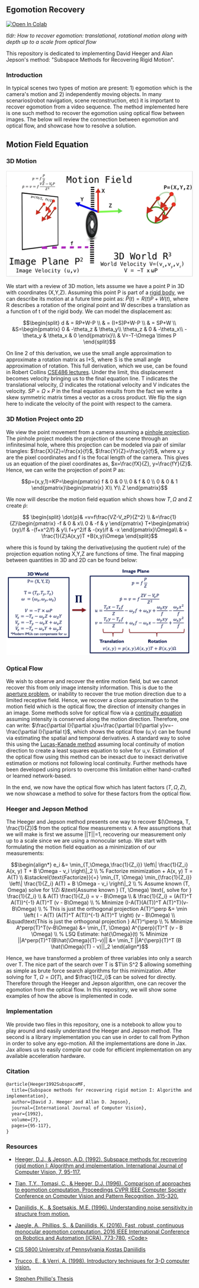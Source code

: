 ## Egomotion Recovery
<a target="_blank" href="https://colab.research.google.com/github/anthonytec2/heeger_jepson/blob/main/egomotion.ipynb">
  <img src="https://colab.research.google.com/assets/colab-badge.svg" alt="Open In Colab"/>
</a> 

*tldr: How to recover egomotion: translational, rotational motion along with depth up to a scale from optical flow*

This repository is dedicated to implementing David Heeger and Alan Jepson's method: "Subspace Methods for Recovering Rigid Motion".


### Introduction
In typical scenes two types of motion are present: 1) egomotion which is the camera's motion and 2) independently moving objects. In many scenarios(robot navigation, scene reconstruction, etc) it is important to recover egomotion from a video sequence. The method implemented here is one such method to recover the egomotion using optical flow between images. The below will review the connection between egomotion and optical flow, and showcase how to resolve a solution. 

## Motion Field Equation

### 3D Motion

![MotionField](imgs/axis.png)

We start with a review of 3D motion, lets assume we have a point P in 3D with coordinates (X,Y,Z). Assuming this point P is part of a [rigid body](http://www.springer.com/us/book/9780387008936#otherversion=9781441918468), we can describe its motion at a future time point as: $\hat{P}(t)=R(t)P+W(t)$, where R describes a rotation of the original point and W describes a translation as a function of t of the rigid body. We can model the displacement as:  

``` math
\begin{split}
  d & = RP+W-P \\
    & = (I+S)P+W-P \\
    & = SP+W  \\
    &S=\begin{pmatrix}
    0 & -\theta_z & \theta_y\\
    \theta_z & 0 & -\theta_x\\
    -\theta_y & \theta_x & 0
    \end{pmatrix}\\
    & V=-T-\Omega \times P
\end{split}
```
On line 2 of this derivation, we use the small angle approximation to approximate a rotation matrix as I+S, where S is the small angle approximation of rotation. This full derivation, which we use, can be found in Robert Collins [CSE486 lectures](https://www.cse.psu.edu/~rtc12/CSE486/lecture22_6pp.pdf). Under the limit, this displacement becomes velocity bringing us to the final equation line. T indicates the translational velocity, $\Omega$ indicates the rotational velocity and V indicates the velocity. $SP=\Omega \times P$ in the final equation results from the fact we write a skew symmetric matrix times a vector as a cross product. We flip the sign here to indicate the velocity of the point with respect to the camera. 


### 3D Motion Project onto 2D
We view the point movement from a camera assuming a [pinhole projection](https://www.youtube.com/watch?v=_EhY31MSbNM). The pinhole project models the projection of the scene through an infinitesimal hole, where this projection can be modeled via  pair of similar triangles: $\frac{X}{Z}=\frac{x}{f}$, $\frac{Y}{Z}=\frac{y}{f}$, where x,y are the pixel coordinates and f is the focal length of the camera. This gives us an equation of the pixel coordinates as, $x=\frac{fX}{Z}, y=\frac{fY}{Z}$. Hence, we can write the projection of point P as:
``` math
p=(x,y,1)=KP=\begin{pmatrix}
f & 0 & 0 \\
0 & f & 0 \\
0 & 0 & 1
\end{pmatrix}\begin{pmatrix}
X\\
Y\\
Z
\end{pmatrix}
```
We now will describe the motion field equation which shows how $T, \Omega$ and Z create $\dot{p}$:
``` math
  \begin{split}
  \dot{p}& =v=f\frac{VZ-V_zP}{Z^2} \\
  &=\frac{1}{Z}\begin{pmatrix}
   -f & 0 & x\\
  0 & -f & y 
  \end{pmatrix} T+\begin{pmatrix}
  (xy)/f & -(f+x^2/f) & y\\
  f+y^2/f & -(xy)/f & -x 
  \end{pmatrix}\Omega\\
  & = \frac{1}{Z}A(x,y)T +B(x,y)\Omega
\end{split}
```
where this is found by taking the derivative(using the quotient rule) of the projection equation noting X,Y,Z are functions of time. The final mapping between quantities in 3D and 2D can be found below:


![3D2D](imgs/3d2d.png)

### Optical Flow
We wish to observe and recover the entire motion field, but we cannot recover this from only image intensity information. This is due to the [aperture problem](https://en.wikipedia.org/wiki/Barberpole_illusion), or inability to recover the true motion direction due to a limited receptive field. Hence, we recover a close approximation to the motion field which is the optical flow, the direction of intensity changes in an image. Some methods solve for optical flow via a [continuity equation](https://en.wikipedia.org/wiki/Continuity_equation) assuming intensity is conserved along the motion direction. Therefore, one can write: $\frac{\partial I}{\partial x}u+\frac{\partial I}{\partial y}v=-\frac{\partial I}{\partial t}$, which shows the optical flow (u,v) can be found via estimating the spatial and temporal derivatives. A standard way to solve this using the [Lucas-Kanade method](https://www.ri.cmu.edu/pub_files/pub3/lucas_bruce_d_1981_1/lucas_bruce_d_1981_1.pdf) assuming local continuity of motion direction to create a least squares equation to solve for u,v. Estimation of the optical flow using this method can be inexact due to inexact derivative estimation or motions not following local continuity. Further methods have been developed using priors to overcome this limitation either hand-crafted or learned network-based. 

In the end, we now have the optical flow which has latent factors $(T, \Omega, Z)$, we now showcase a method to solve for these factors from the optical flow. 

### Heeger and Jepson Method
The Heeger and Jepson method presents one way to recover $(\Omega, T, \frac{1}{Z})$ from the optical flow measurements v. A few assumptions that we will make is first we assume ||T||=1, recovering our measurement only up to a scale since we are using a monocular setup. We start with formulating the motion field equation as a minimization of our measurements:  

``` math
\begin{align*}
e_i &= \min_{T,\Omega,\frac{1}{Z_i}} \left\| \frac{1}{Z_i} A(x, y) T + B \Omega - v_i \right\|_2 \\
% Factorize minimization + A(x, y) T = A(T) \\
&\stackrel{\text{Factorize}}{=} \min_{T, \Omega} \min_{\frac{1}{Z_i}}  \left\| \frac{1}{Z_i} A(T) + B \Omega - v_i \right\|_2 \\
% Assume known (T, Omega) solve for 1/Zi
&\text{Assume known } (T, \Omega) \text{, solve for } \frac{1}{Z_i} \\
& A(T) \frac{1}{Z_i} = v - B\Omega  \\
& \frac{1}{Z_i} = (A(T)^T A(T))^{-1} A(T)^T (v - B\Omega) \\
% Minimize (I-A(T)(A(T))^T A(T)^T)(v-B\Omega) \\
% This is just the orthogonal projection A(T)^\perp
&= \min \left( I - A(T) (A(T)^T A(T))^{-1} A(T)^T \right) (v - B\Omega) \\
&\quad\text{This is just the orthogonal projection } A(T)^\perp \\
% Minimize A^perp(T)^T(v-B\Omega)
&= \min_{T, \Omega} A^{\perp}(T)^T (v - B \Omega) \\
% LSQ Estimate: hat{\Omega}(t)
% Minimize ||A^perp(T)^T(B\hat{\Omega}(T)-v)||
&= \min_T ||A^{\perp}(T)^T (B \hat{\Omega}(T) - v)||_2
\end{align*}
```

Hence, we have transformed a problem of three variables into only a search over T. The nice part of the search over T is $T\in S^2 $ allowing something as simple as brute force search algorithms for this minimization. After solving for T, $\Omega=\hat{\Omega}(T)$, and $\frac{1}{Z_i}$ can be solved for directly. Therefore through the Heeger and Jepson algorithm, one can recover the egomotion from the optical flow. In this repository, we will show some examples of how the above is implemented in code. 


### Implementation
We provide two files in this repository, one is a notebook to allow you to play around and easily understand the Heeger and Jepson method. The second is a library implementation you can use in order to call from Python in order to solve any ego-motion. All the implementations are done in Jax. Jax allows us to easily compile our code for efficient implementation on any available acceleration hardware. 

### Citation

```
@article{Heeger1992SubspaceMF,
  title={Subspace methods for recovering rigid motion I: Algorithm and implementation},
  author={David J. Heeger and Allan D. Jepson},
  journal={International Journal of Computer Vision},
  year={1992},
  volume={7},
  pages={95-117},
}
```


### Resources
- [Heeger, D.J., & Jepson, A.D. (1992). Subspace methods for recovering rigid motion I: Algorithm and implementation. International Journal of Computer Vision, 7, 95-117.](https://www.cs.toronto.edu/~jepson/papers/HeegerJepsonJCV1992.pdf)

- [Tian, T.Y., Tomasi, C., & Heeger, D.J. (1996). Comparison of approaches to egomotion computation. Proceedings CVPR IEEE Computer Society Conference on Computer Vision and Pattern Recognition, 315-320.](https://www.cns.nyu.edu/heegerlab/content/publications/Tian-CVPR96.pdf)

- [Daniilidis, K., & Spetsakis, M.E. (1996). Understanding noise sensitivity in structure from motion.](https://www.cis.upenn.edu/~kostas/mypub.dir/danispets.pdf)


- [Jaegle, A., Phillips, S., & Daniilidis, K. (2016). Fast, robust, continuous monocular egomotion computation. 2016 IEEE International Conference on Robotics and Automation (ICRA), 773-780.](https://arxiv.org/abs/1602.04886) [<Code\>](https://github.com/stephenphillips42/erl_egomotion/tree/master)

- [CIS 5800 University of Pennsylvania Kostas Daniilidis](https://drive.google.com/file/d/1v4amoLG4Lzr_gRHZSGst5649nDJUDRjf/view)

- [Trucco, E., & Verri, A. (1998). Introductory techniques for 3-D computer vision.](https://www.semanticscholar.org/paper/Introductory-techniques-for-3-D-computer-vision-Trucco-Verri/3e95b708f5f138252f84d8749a5b89cfb5c15dca)

- [Stephen Phillip's Thesis](https://drive.google.com/file/d/1wUP-Omrg68uT28eVGEwbyUL98ZebJ4kk/view)

